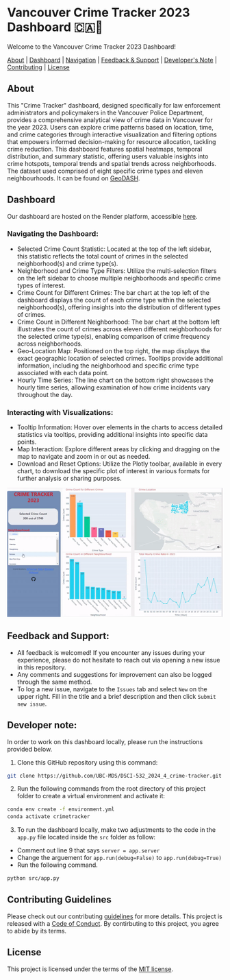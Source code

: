 # Vancouver Crime Tracker 2023 Dashboard 🇨🇦🍁

Welcome to the Vancouver Crime Tracker 2023 Dashboard!

[About](#about) | [Dashboard](#dashboard) | [Navigation](#navigating-the-dashboard) | [Feedback & Support](#feedback-and-support) | [Developer's Note](#developer-note) | [Contributing](#contributing-guidelines) | [License](#license)

## About

This "Crime Tracker" dashboard, designed specifically for law enforcement administrators and policymakers in the Vancouver Police Department, provides a comprehensive analytical view of crime data in Vancouver for the year 2023. Users can explore crime patterns based on location, time, and crime categories through interactive visualization and filtering options that empowers informed decision-making for resource allocation, tackling crime reduction. This dashboard features spatial heatmaps, temporal distribution, and summary statistic, offering users valuable insights into crime hotspots, temporal trends and spatial trends across neighborhoods. The dataset used comprised of eight specific crime types and eleven neighbourhoods. It can be found on [GeoDASH](https://geodash.vpd.ca/opendata/#).

## Dashboard

Our dashboard are hosted on the Render platform, accessible [here](https://dsci-532-2024-4-crime-tracker.onrender.com/).

### Navigating the Dashboard:

- Selected Crime Count Statistic: Located at the top of the left sidebar, this statistic reflects the total count of crimes in the selected neighborhood(s) and crime type(s).
- Neighborhood and Crime Type Filters: Utilize the multi-selection filters on the left sidebar to choose multiple neighborhoods and specific crime types of interest.
- Crime Count for Different Crimes: The bar chart at the top left of the dashboard displays the count of each crime type within the selected neighborhood(s), offering insights into the distribution of different types of crimes.
- Crime Count in Different Neighborhood: The bar chart at the bottom left illustrates the count of crimes across eleven different neighborhoods for the selected crime type(s), enabling comparison of crime frequency across neighborhoods.
- Geo-Location Map: Positioned on the top right, the map displays the exact geographic location of selected crimes. Tooltips provide additional information, including the neighborhood and specific crime type associated with each data point.
- Hourly Time Series: The line chart on the bottom right showcases the hourly time series, allowing examination of how crime incidents vary throughout the day.

### Interacting with Visualizations:

- Tooltip Information: Hover over elements in the charts to access detailed statistics via tooltips, providing additional insights into specific data points.
- Map Interaction: Explore different areas by clicking and dragging on the map to navigate and zoom in or out as needed.
- Download and Reset Options: Utilize the Plotly toolbar, available in every chart, to download the specific plot of interest in various formats for further analysis or sharing purposes.

![](https://github.com/UBC-MDS/DSCI-532_2024_4_crime-tracker/blob/main/img/demo.gif)

## Feedback and Support:

- All feedback is welcomed! If you encounter any issues during your experience, please do not hesitate to reach out via opening a new issue in this repository.
- Any comments and suggestions for improvement can also be logged through the same method.
- To log a new issue, navigate to the `Issues` tab and select `New` on the upper right. Fill in the title and a brief description and then click `Submit new issue`.

## Developer note:

In order to work on this dashboard locally, please run the instructions provided below.

1. Clone this GitHub repository using this command:
```bash
git clone https://github.com/UBC-MDS/DSCI-532_2024_4_crime-tracker.git
```

2. Run the following commands from the root directory of this project folder to create a virtual environment and activate it:
```bash
conda env create -f environment.yml
conda activate crimetracker
```

3. To run the dashboard locally, make two adjustments to the code in the `app.py` file located inside the `src` folder as follow:
- Comment out line 9 that says `server = app.server`
- Change the arguement for `app.run(debug=False)` to `app.run(debug=True)`
- Run the following command.
```bash
python src/app.py
```

## Contributing Guidelines
Please check out our contributing [guidelines](https://github.com/UBC-MDS/DSCI-532_2024_4_crime-tracker/blob/main/CONTRIBUTING.md) for more details. This project is released with a [Code of Conduct](https://github.com/UBC-MDS/DSCI-532_2024_4_crime-tracker/blob/main/CODE_OF_CONDUCT.md). By contirbuting to this project, you agree to abide by its terms.

## License
This project is licensed under the terms of the [MIT license](https://github.com/UBC-MDS/DSCI-532_2024_4_crime-tracker/blob/main/LICENSE).